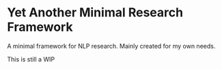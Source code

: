 # Yet Another Minimal Research Framework

A minimal framework for NLP research. Mainly created for my own needs.

This is still a WIP